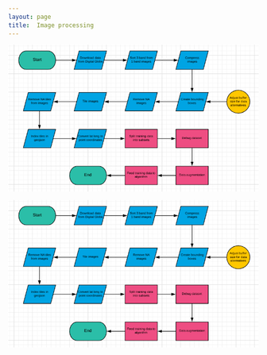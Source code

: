 ```yaml
---
layout: page
title:  Image processing
---
```


<img src="Process flow.png" class="img-responsive" alt="">

![](https://github.com/DDS-Lab/disaster-damage-detection/blob/master/Process-flow.png)
